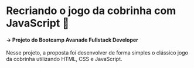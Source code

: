 # Recriando o jogo da cobrinha com JavaScript :snake:

#### -> Projeto do Bootcamp Avanade Fullstack Developer

Nesse projeto, a proposta foi desenvolver de forma simples o clássico jogo da cobrinha utilizando HTML, CSS e JavaScript.
